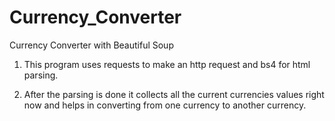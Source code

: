 # Currency_Converter
Currency Converter with Beautiful Soup

1. This program uses requests to make an http request and bs4 for html parsing.

2. After the parsing is done it collects all the current currencies values right now and helps in converting from one currency to another currency.
